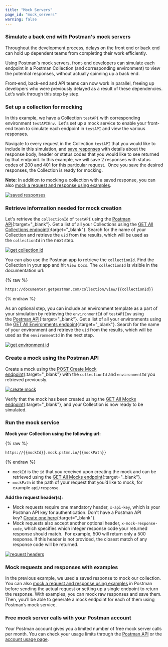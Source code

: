 ```yaml
---
title: "Mock Servers"
page_id: "mock_servers"
warning: false
---
```


### Simulate a back end with Postman's mock servers

Throughout the development process, delays on the front end or back end can hold up dependent teams from completing their work efficiently.  

Using Postman's mock servers, front-end developers can simulate each endpoint in a Postman Collection (and corresponding environment) to view the potential responses, without actually spinning up a back end.

Front-end, back-end and API teams can now work in parallel, freeing up developers who were previously delayed as a result of these dependencies. Let’s walk through this step by step.

### Set up a collection for mocking

In this example, we have a Collection `testAPI` with corresponding environment `testAPIEnv`.  Let's set up a mock service to enable your front-end team to simulate each endpoint in `testAPI` and view the various responses.

Navigate to every request in the Collection `testAPI` that you would like to include in this simulation, and [save responses](/docs/postman/sending_api_requests/responses) with details about the response body, header or status codes that you would like to see returned by that endpoint. In this example, we will save 2 responses with status codes of 200 and 401 for this particular request.  Once you save the desired responses, the Collection is ready for mocking.

**Note**: In addition to mocking a collection with a saved response, you can also [mock a request and response using examples](/docs/postman/collections/examples).

[![saved responses](http://blog.getpostman.com/wp-content/uploads/2017/03/Screen-Shot-2017-03-15-at-3.44.27-PM-1024x726.png)](http://blog.getpostman.com/wp-content/uploads/2017/03/Screen-Shot-2017-03-15-at-3.44.27-PM.png)

### Retrieve information needed for mock creation

Let's retrieve the `collectionId` of `testAPI` using the [Postman API](https://api.getpostman.com/){:target="_blank"}. Get a list of all your Collections using the [GET All Collections endpoint](https://docs.api.getpostman.com/#3190c896-4216-a0a3-aa38-a041d0c2eb72){:target="_blank"}. Search for the name of your Collection and retrieve the `uid` from the results, which will be used as the `collectionId` in the next step.

[![get collection id](http://blog.getpostman.com/wp-content/uploads/2017/03/Screen-Shot-2017-03-15-at-3.56.19-PM-1024x426.png)](http://blog.getpostman.com/wp-content/uploads/2017/03/Screen-Shot-2017-03-15-at-3.56.19-PM.png) 

You can also use the Postman app to retrieve the `collectionId`. Find the Collection in your app and hit `View Docs`. The `collectionId` is visible in the documentation url: 

{% raw %} 
```
https://documenter.getpostman.com/collection/view/{{collectionId}}
``` 
{% endraw %}

As an optional step, you can include an environment template as a part of your simulation by retrieving the `environmentId` of `testAPIEnv` using the [Postman API](https://api.getpostman.com/){:target="_blank"}. Get a list of all your environments using the [GET All Environments endpoint](https://docs.api.getpostman.com/#d26bd079-e3e1-aa08-7e21-66f55df99351){:target="_blank"}. Search for the name of your environment and retrieve the `uid` from the results, which will be used as the `environmentId` in the next step.

[![get environment id](http://blog.getpostman.com/wp-content/uploads/2017/03/Screen-Shot-2017-03-15-at-3.59.04-PM-1024x431.png)](http://blog.getpostman.com/wp-content/uploads/2017/03/Screen-Shot-2017-03-15-at-3.59.04-PM.png)

### Create a mock using the Postman API

Create a mock using the [POST Create Mock endpoint](https://docs.api.getpostman.com/#a54b358e-2686-bb4e-15c6-125b23776593){:target="_blank"} with the `collectionId` and `environmentId` you retrieved previously.

[![create mock](http://blog.getpostman.com/wp-content/uploads/2017/03/Screen-Shot-2017-03-15-at-4.23.03-PM-1024x599.png)](http://blog.getpostman.com/wp-content/uploads/2017/03/Screen-Shot-2017-03-15-at-4.23.03-PM.png)

Verify that the mock has been created using the [GET All Mocks endpoint](https://docs.api.getpostman.com/#018b5d62-f6fc-f752-597e-c1eb4bb98d24){:target="_blank"}, and your Collection is now ready to be simulated.

### Run the mock service

**Mock your Collection using the following url:** 

{% raw %} 
```
https://{{mockId}}.mock.pstmn.io/{{mockPath}}
``` 
{% endraw %}

   *   `mockId` is the `id` that you received upon creating the mock and can be retrieved using the [GET All Mocks endpoint](https://docs.api.getpostman.com/#018b5d62-f6fc-f752-597e-c1eb4bb98d24){:target="_blank"}.
   *   `mockPath` is the path of your request that you’d like to mock, for example `api/response`.

**Add the request header(s):**

   *   Mock requests require one mandatory header, `x-api-key`, which is your Postman API key for authentication. Don't have a Postman API key? [Create one here](https://app.getpostman.com/dashboard/integrations/pm_pro_api/list){:target="_blank"}.
   *   Mock requests also accept another optional header, `x-mock-response-code`, which specifies which integer response code your returned response should match.  For example, 500 will return only a 500 response. If this header is not provided, the closest match of any response code will be returned.

[![request headers](http://blog.getpostman.com/wp-content/uploads/2017/03/Screen-Shot-2017-03-15-at-4.27.58-PM-1024x615.png)](http://blog.getpostman.com/wp-content/uploads/2017/03/Screen-Shot-2017-03-15-at-4.27.58-PM.png)

### Mock requests and responses with examples

In the previous example, we used a saved response to mock our collection. You can also [mock a request and response using examples](/docs/postman/collections/examples) in Postman before sending the actual request or setting up a single endpoint to return the response. With examples, you can mock raw responses and save them. Then, you’ll be able to generate a mock endpoint for each of them using Postman’s mock service. 

### Free mock server calls with your Postman account

Your Postman account gives you a limited number of free mock server calls per month. You can check your usage limits through the [Postman API](https://docs.api.getpostman.com) or the [account usage page](https://go.pstmn.io/postman-account-limits).
